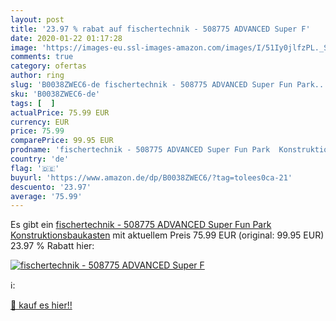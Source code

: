```yaml
---
layout: post
title: '23.97 % rabat auf fischertechnik - 508775 ADVANCED Super F'
date: 2020-01-22 01:17:28
image: 'https://images-eu.ssl-images-amazon.com/images/I/51Iy0jlfzPL._SL200_.jpg'
comments: true
category: ofertas
author: ring
slug: 'B0038ZWEC6-de fischertechnik - 508775 ADVANCED Super Fun Park...'
sku: 'B0038ZWEC6-de'
tags: [  ]
actualPrice: 75.99 EUR
currency: EUR
price: 75.99
comparePrice: 99.95 EUR
prodname: 'fischertechnik - 508775 ADVANCED Super Fun Park  Konstruktionsbaukasten'
country: 'de'
flag: '🇩🇪'
buyurl: 'https://www.amazon.de/dp/B0038ZWEC6/?tag=tolees0ca-21'
descuento: '23.97'
average: '75.99'
---
```


Es gibt ein [fischertechnik - 508775 ADVANCED Super Fun Park  Konstruktionsbaukasten](https://www.amazon.de/dp/B0038ZWEC6/?tag=tolees0ca-21) mit aktuellem Preis 75.99 EUR (original: 99.95 EUR) 23.97 % Rabatt hier:

[![fischertechnik - 508775 ADVANCED Super F](https://images-eu.ssl-images-amazon.com/images/I/51Iy0jlfzPL._SL200_.jpg)](https://www.amazon.de/dp/B0038ZWEC6/?tag=tolees0ca-21)

ℹ️:


[🛒 kauf es hier!!](https://www.amazon.de/dp/B0038ZWEC6/?tag=tolees0ca-21)
